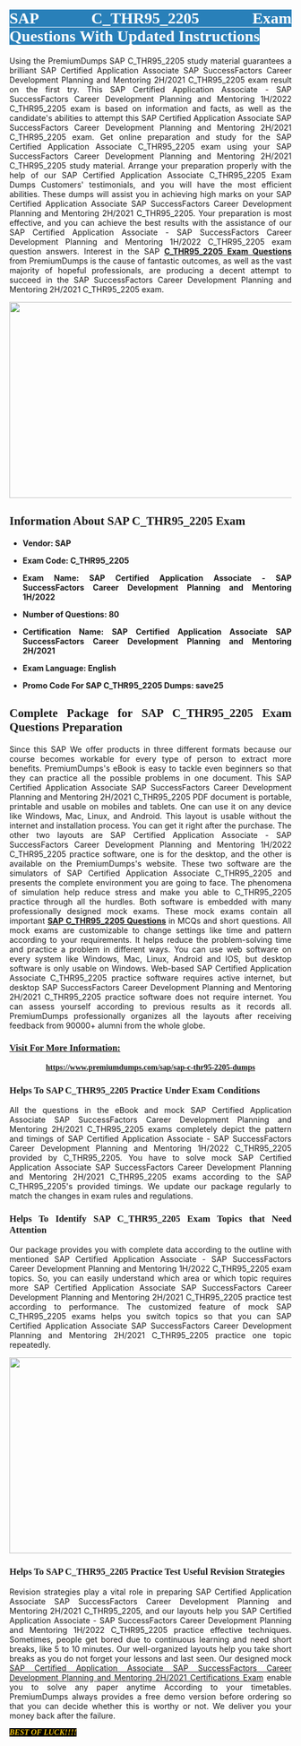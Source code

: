 <h1 style="text-align: justify;"><span style="color:#ffffff;"><span style="font-family:Georgia,serif;"><strong><span style="background-color:#2980b9;">SAP C_THR95_2205 Exam Questions With Updated Instructions</span></strong></span></span></h1>

<p style="text-align: justify;">Using the PremiumDumps SAP C_THR95_2205 study material guarantees a brilliant SAP Certified Application Associate SAP SuccessFactors Career Development Planning and Mentoring 2H/2021 C_THR95_2205 exam result on the first try. This SAP Certified Application Associate - SAP SuccessFactors Career Development Planning and Mentoring 1H/2022 C_THR95_2205 exam is based on information and facts, as well as the candidate's abilities to attempt this SAP Certified Application Associate SAP SuccessFactors Career Development Planning and Mentoring 2H/2021 C_THR95_2205 exam. Get online preparation and study for the SAP Certified Application Associate C_THR95_2205 exam using your SAP SuccessFactors Career Development Planning and Mentoring 2H/2021 C_THR95_2205 study material. Arrange your preparation properly with the help of our SAP Certified Application Associate C_THR95_2205 Exam Dumps Customers' testimonials, and you will have the most efficient abilities. These dumps will assist you in achieving high marks on your SAP Certified Application Associate SAP SuccessFactors Career Development Planning and Mentoring 2H/2021 C_THR95_2205. Your preparation is most effective, and you can achieve the best results with the assistance of our SAP Certified Application Associate - SAP SuccessFactors Career Development Planning and Mentoring 1H/2022 C_THR95_2205 exam question answers. Interest in the SAP <strong><a href="https://www.premiumdumps.com/sap/sap-c-thr95-2205-dumps">C_THR95_2205 Exam Questions</a></strong> from PremiumDumps is the cause of fantastic outcomes, as well as the vast majority of hopeful professionals, are producing a decent attempt to succeed in the SAP SuccessFactors Career Development Planning and Mentoring 2H/2021 C_THR95_2205 exam.</p>

<p style="text-align: center;"><a href="https://www.premiumdumps.com/sap/sap-c-thr95-2205-dumps"><img alt="" src="https://i.imgur.com/P39uA2n.jpeg" style="width: 700px; height: 350px;" /></a></p>

<h2 style="text-align: justify;"><span style="font-family:Georgia,serif;"><strong>Information About SAP C_THR95_2205 Exam</strong></span></h2>

<ul>
	<li>
	<p style="text-align: justify;"><b>Vendor: SAP</b></p>
	</li>
	<li>
	<p style="text-align: justify;"><b>Exam Code: C_THR95_2205</b></p>
	</li>
	<li>
	<p style="text-align: justify;"><b>Exam Name: SAP Certified Application Associate - SAP SuccessFactors Career Development Planning and Mentoring 1H/2022</b></p>
	</li>
	<li>
	<p style="text-align: justify;"><b>Number of Questions: 80</b></p>
	</li>
	<li>
	<p style="text-align: justify;"><b>Certification Name: SAP Certified Application Associate SAP SuccessFactors Career Development Planning and Mentoring 2H/2021</b></p>
	</li>
	<li>
	<p style="text-align: justify;"><b>Exam Language: English</b></p>
	</li>
	<li>
	<p style="text-align: justify;"><b>Promo Code For SAP C_THR95_2205 Dumps: save25</b></p>
	</li>
</ul>

<h2 style="text-align: justify;"><span style="font-family:Georgia,serif;"><strong>Complete Package for SAP C_THR95_2205 Exam Questions Preparation</strong></span></h2>

<p style="text-align: justify;">Since this SAP We offer products in three different formats because our course becomes workable for every type of person to extract more benefits. PremiumDumps's eBook is easy to tackle even beginners so that they can practice all the possible problems in one document. This SAP Certified Application Associate SAP SuccessFactors Career Development Planning and Mentoring 2H/2021 C_THR95_2205 PDF document is portable, printable and usable on mobiles and tablets. One can use it on any device like Windows, Mac, Linux, and Android. This layout is usable without the internet and installation process. You can get it right after the purchase. The other two layouts are SAP Certified Application Associate - SAP SuccessFactors Career Development Planning and Mentoring 1H/2022 C_THR95_2205 practice software, one is for the desktop, and the other is available on the PremiumDumps's website. These two software are the simulators of SAP Certified Application Associate C_THR95_2205 and presents the complete environment you are going to face. The phenomena of simulation help reduce stress and make you able to C_THR95_2205 practice through all the hurdles. Both software is embedded with many professionally designed mock exams. These mock exams contain all important <strong><a href="https://www.premiumdumps.com/sap/sap-c-thr95-2205-dumps">SAP C_THR95_2205 Questions</a></strong> in MCQs and short questions. All mock exams are customizable to change settings like time and pattern according to your requirements. It helps reduce the problem-solving time and practice a problem in different ways. You can use web software on every system like Windows, Mac, Linux, Android and IOS, but desktop software is only usable on Windows. Web-based SAP Certified Application Associate C_THR95_2205 practice software requires active internet, but desktop SAP SuccessFactors Career Development Planning and Mentoring 2H/2021 C_THR95_2205 practice software does not require internet. You can assess yourself according to previous results as it records all. PremiumDumps professionally organizes all the layouts after receiving feedback from 90000+ alumni from the whole globe.</p>

<h3><span style="font-family:Georgia,serif;"><strong><u>Visit For More Information:</u></strong></span></h3>

<p style="text-align: center;"><span style="font-size:14px;"><span style="font-family:Georgia,serif;"><strong><a href="https://www.premiumdumps.com/sap/sap-c-thr95-2205-dumps">https://www.premiumdumps.com/sap/sap-c-thr95-2205-dumps</a></strong></span></span></p>

<h3 style="text-align: justify;"><span style="font-family:Georgia,serif;"><strong><strong><strong>Helps To SAP C_THR95_2205 Practice Under Exam Conditions</strong></strong></strong></span></h3>

<p style="text-align: justify;">All the questions in the eBook and mock SAP Certified Application Associate SAP SuccessFactors Career Development Planning and Mentoring 2H/2021 C_THR95_2205 exams completely depict the pattern and timings of SAP Certified Application Associate - SAP SuccessFactors Career Development Planning and Mentoring 1H/2022 C_THR95_2205 provided by C_THR95_2205. You have to solve mock SAP Certified Application Associate SAP SuccessFactors Career Development Planning and Mentoring 2H/2021 C_THR95_2205 exams according to the SAP C_THR95_2205's provided timings. We update our package regularly to match the changes in exam rules and regulations.</p>

<h3 style="text-align: justify;"><span style="font-family:Georgia,serif;"><strong><strong><strong>Helps To Identify SAP C_THR95_2205 Exam Topics that Need Attention</strong></strong></strong></span></h3>

<p style="text-align: justify;">Our package provides you with complete data according to the outline with mentioned SAP Certified Application Associate - SAP SuccessFactors Career Development Planning and Mentoring 1H/2022 C_THR95_2205 exam topics. So, you can easily understand which area or which topic requires more SAP Certified Application Associate SAP SuccessFactors Career Development Planning and Mentoring 2H/2021 C_THR95_2205 practice test according to performance. The customized feature of mock SAP C_THR95_2205 exams helps you switch topics so that you can SAP Certified Application Associate SAP SuccessFactors Career Development Planning and Mentoring 2H/2021 C_THR95_2205 practice one topic repeatedly.</p>

<p style="text-align: center;"><strong><a href="https://www.premiumdumps.com/sap/sap-c-thr95-2205-dumps"><img alt="" src="https://i.imgur.com/2KPb8yb.jpeg" style="width: 700px; height: 350px;" /></a></strong></p>

<h3 style="text-align: justify;"><span style="font-family:Georgia,serif;"><strong><strong><strong>Helps To SAP C_THR95_2205 Practice Test Useful Revision Strategies</strong></strong></strong></span></h3>

<p style="text-align: justify;">Revision strategies play a vital role in preparing SAP Certified Application Associate SAP SuccessFactors Career Development Planning and Mentoring 2H/2021 C_THR95_2205, and our layouts help you SAP Certified Application Associate - SAP SuccessFactors Career Development Planning and Mentoring 1H/2022 C_THR95_2205 practice effective techniques. Sometimes, people get bored due to continuous learning and need short breaks, like 5 to 10 minutes. Our well-organized layouts help you take short breaks as you do not forget your lessons and last seen. Our designed mock <a href="http://https://www.premiumdumps.com/sap/sap-certified-application-associate-exam-dumps">SAP Certified Application Associate SAP SuccessFactors Career Development Planning and Mentoring 2H/2021 Certifications Exam</a> enable you to solve any paper anytime According to your timetables. PremiumDumps always provides a free demo version before ordering so that you can decide whether this is worthy or not. We deliver you your money back after the failure.</p>

<p style="text-align: justify;"><span style="color:#f1c40f;"><strong><span style="font-family:Georgia,serif;"><span style="font-size:14px;"><em><strong><span style="background-color:#000000;">BEST OF LUCK!!!!</span></strong></em></span></span></strong></span></p>
